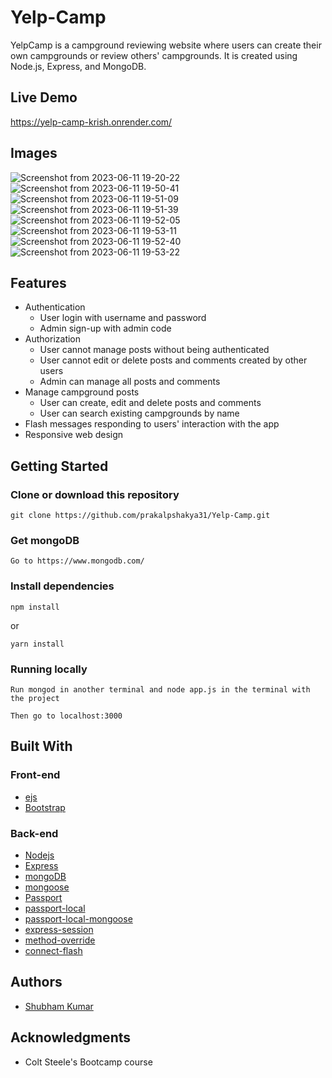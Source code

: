# Yelp-Camp

YelpCamp is a campground reviewing website where users can create their own campgrounds or review others' campgrounds. It is created using Node.js, Express, and MongoDB.

## Live Demo 
https://yelp-camp-krish.onrender.com/

## Images

![Screenshot from 2023-06-11 19-20-22](https://github.com/KrishKumar3004/Yelp-Camp/assets/114848156/73450db2-9ebc-4431-b8da-14045550789f)
![Screenshot from 2023-06-11 19-50-41](https://github.com/KrishKumar3004/Yelp-Camp/assets/114848156/28a9e68d-e17a-4945-b53b-b73b6e9cbeb2)
![Screenshot from 2023-06-11 19-51-09](https://github.com/KrishKumar3004/Yelp-Camp/assets/114848156/150fc573-8fe9-4a93-bdb6-ca8faf61b322)
![Screenshot from 2023-06-11 19-51-39](https://github.com/KrishKumar3004/Yelp-Camp/assets/114848156/34e713b1-2c85-4be1-8ba5-8705180779b8)
![Screenshot from 2023-06-11 19-52-05](https://github.com/KrishKumar3004/Yelp-Camp/assets/114848156/9b3cb30b-ee2a-4e69-8f3d-7ec76e46e8fd)
![Screenshot from 2023-06-11 19-53-11](https://github.com/KrishKumar3004/Yelp-Camp/assets/114848156/38f742d0-9e93-4dd4-aff0-17a10749cf4a)
![Screenshot from 2023-06-11 19-52-40](https://github.com/KrishKumar3004/Yelp-Camp/assets/114848156/b69aff2f-45c9-4611-8fea-1090440c776c)
![Screenshot from 2023-06-11 19-53-22](https://github.com/KrishKumar3004/Yelp-Camp/assets/114848156/ac9a2d8a-cd51-4c0c-9a53-0a92f6753c92)

## Features
* Authentication
  * User login with username and password
  * Admin sign-up with admin code
* Authorization
  * User cannot manage posts without being authenticated
  * User cannot edit or delete posts and comments created by other users
  * Admin can manage all posts and comments
* Manage campground posts
  * User can create, edit and delete posts and comments
  * User can search existing campgrounds by name
* Flash messages responding to users' interaction with the app
* Responsive web design

## Getting Started
### Clone or download this repository
```
git clone https://github.com/prakalpshakya31/Yelp-Camp.git
```
### Get mongoDB
```
Go to https://www.mongodb.com/
```
### Install dependencies
```
npm install
```
or
```
yarn install
```
### Running locally
```
Run mongod in another terminal and node app.js in the terminal with the project

Then go to localhost:3000
```
## Built With
### Front-end
* [ejs](https://ejs.co/)
* [Bootstrap](https://getbootstrap.com/docs/4.6/getting-started/introduction/)

### Back-end
* [Nodejs](https://nodejs.org/en/)
* [Express](https://expressjs.com/)
* [mongoDB](https://www.mongodb.com/)
* [mongoose](https://mongoosejs.com/)
* [Passport](http://www.passportjs.org/)
* [passport-local](https://github.com/jaredhanson/passport-local#passport-local)
* [passport-local-mongoose](https://www.npmjs.com/package/passport-local-mongoose)
* [express-session](https://github.com/expressjs/session#express-session)
* [method-override](https://github.com/expressjs/method-override#method-override)
* [connect-flash](https://github.com/jaredhanson/connect-flash#connect-flash)

## Authors

- [Shubham Kumar](https://github.com/Subham943O)

## Acknowledgments

- Colt Steele's Bootcamp course

